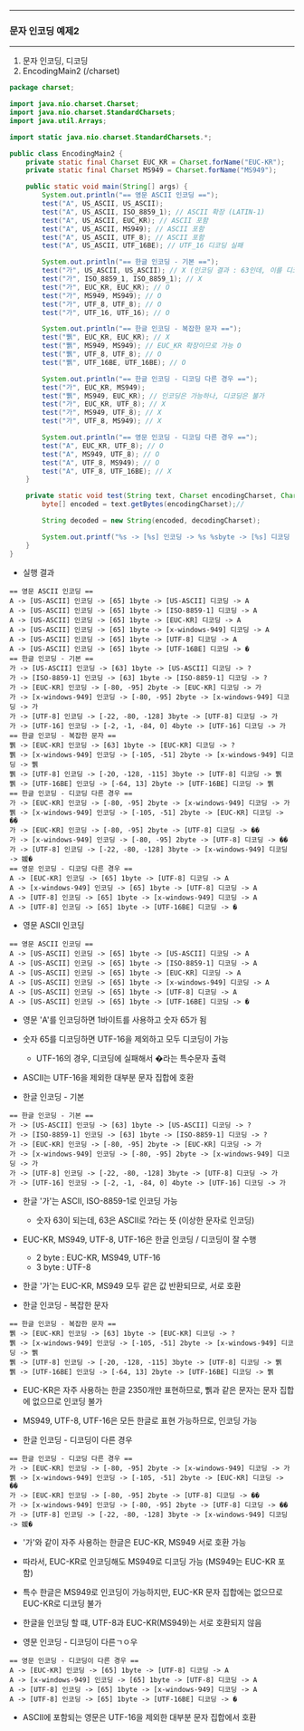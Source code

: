 -----
### 문자 인코딩 예제2
-----
1. 문자 인코딩, 디코딩
2. EncodingMain2 (/charset)
```java
package charset;

import java.nio.charset.Charset;
import java.nio.charset.StandardCharsets;
import java.util.Arrays;

import static java.nio.charset.StandardCharsets.*;

public class EncodingMain2 {
    private static final Charset EUC_KR = Charset.forName("EUC-KR");
    private static final Charset MS949 = Charset.forName("MS949");

    public static void main(String[] args) {
        System.out.println("== 영문 ASCII 인코딩 ==");
        test("A", US_ASCII, US_ASCII);
        test("A", US_ASCII, ISO_8859_1); // ASCII 확장 (LATIN-1)
        test("A", US_ASCII, EUC_KR); // ASCII 포함
        test("A", US_ASCII, MS949); // ASCII 포함
        test("A", US_ASCII, UTF_8); // ASCII 포함
        test("A", US_ASCII, UTF_16BE); // UTF_16 디코딩 실패

        System.out.println("== 한글 인코딩 - 기본 ==");
        test("가", US_ASCII, US_ASCII); // X (인코딩 결과 : 63인데, 이를 디코딩하면 값이 ?)
        test("가", ISO_8859_1, ISO_8859_1); // X
        test("가", EUC_KR, EUC_KR); // O
        test("가", MS949, MS949); // O
        test("가", UTF_8, UTF_8); // O
        test("가", UTF_16, UTF_16); // O

        System.out.println("== 한글 인코딩 - 복잡한 문자 ==");
        test("쀍", EUC_KR, EUC_KR); // X
        test("쀍", MS949, MS949); // EUC_KR 확장이므로 가능 O
        test("쀍", UTF_8, UTF_8); // O
        test("쀍", UTF_16BE, UTF_16BE); // O

        System.out.println("== 한글 인코딩 - 디코딩 다른 경우 ==");
        test("가", EUC_KR, MS949);
        test("쀍", MS949, EUC_KR); // 인코딩은 가능하나, 디코딩은 불가
        test("가", EUC_KR, UTF_8); // X
        test("가", MS949, UTF_8); // X
        test("가", UTF_8, MS949); // X

        System.out.println("== 영문 인코딩 - 디코딩 다른 경우 ==");
        test("A", EUC_KR, UTF_8); // O
        test("A", MS949, UTF_8); // O
        test("A", UTF_8, MS949); // O
        test("A", UTF_8, UTF_16BE); // X
    }

    private static void test(String text, Charset encodingCharset, Charset decodingCharset) {
        byte[] encoded = text.getBytes(encodingCharset);//

        String decoded = new String(encoded, decodingCharset);

        System.out.printf("%s -> [%s] 인코딩 -> %s %sbyte -> [%s] 디코딩 -> %s\n", text, encodingCharset, Arrays.toString(encoded), encoded.length, decodingCharset, decoded);
    }
}
```

  - 실행 결과
```
== 영문 ASCII 인코딩 ==
A -> [US-ASCII] 인코딩 -> [65] 1byte -> [US-ASCII] 디코딩 -> A
A -> [US-ASCII] 인코딩 -> [65] 1byte -> [ISO-8859-1] 디코딩 -> A
A -> [US-ASCII] 인코딩 -> [65] 1byte -> [EUC-KR] 디코딩 -> A
A -> [US-ASCII] 인코딩 -> [65] 1byte -> [x-windows-949] 디코딩 -> A
A -> [US-ASCII] 인코딩 -> [65] 1byte -> [UTF-8] 디코딩 -> A
A -> [US-ASCII] 인코딩 -> [65] 1byte -> [UTF-16BE] 디코딩 -> �
== 한글 인코딩 - 기본 ==
가 -> [US-ASCII] 인코딩 -> [63] 1byte -> [US-ASCII] 디코딩 -> ?
가 -> [ISO-8859-1] 인코딩 -> [63] 1byte -> [ISO-8859-1] 디코딩 -> ?
가 -> [EUC-KR] 인코딩 -> [-80, -95] 2byte -> [EUC-KR] 디코딩 -> 가
가 -> [x-windows-949] 인코딩 -> [-80, -95] 2byte -> [x-windows-949] 디코딩 -> 가
가 -> [UTF-8] 인코딩 -> [-22, -80, -128] 3byte -> [UTF-8] 디코딩 -> 가
가 -> [UTF-16] 인코딩 -> [-2, -1, -84, 0] 4byte -> [UTF-16] 디코딩 -> 가
== 한글 인코딩 - 복잡한 문자 ==
쀍 -> [EUC-KR] 인코딩 -> [63] 1byte -> [EUC-KR] 디코딩 -> ?
쀍 -> [x-windows-949] 인코딩 -> [-105, -51] 2byte -> [x-windows-949] 디코딩 -> 쀍
쀍 -> [UTF-8] 인코딩 -> [-20, -128, -115] 3byte -> [UTF-8] 디코딩 -> 쀍
쀍 -> [UTF-16BE] 인코딩 -> [-64, 13] 2byte -> [UTF-16BE] 디코딩 -> 쀍
== 한글 인코딩 - 디코딩 다른 경우 ==
가 -> [EUC-KR] 인코딩 -> [-80, -95] 2byte -> [x-windows-949] 디코딩 -> 가
쀍 -> [x-windows-949] 인코딩 -> [-105, -51] 2byte -> [EUC-KR] 디코딩 -> ��
가 -> [EUC-KR] 인코딩 -> [-80, -95] 2byte -> [UTF-8] 디코딩 -> ��
가 -> [x-windows-949] 인코딩 -> [-80, -95] 2byte -> [UTF-8] 디코딩 -> ��
가 -> [UTF-8] 인코딩 -> [-22, -80, -128] 3byte -> [x-windows-949] 디코딩 -> 媛�
== 영문 인코딩 - 디코딩 다른 경우 ==
A -> [EUC-KR] 인코딩 -> [65] 1byte -> [UTF-8] 디코딩 -> A
A -> [x-windows-949] 인코딩 -> [65] 1byte -> [UTF-8] 디코딩 -> A
A -> [UTF-8] 인코딩 -> [65] 1byte -> [x-windows-949] 디코딩 -> A
A -> [UTF-8] 인코딩 -> [65] 1byte -> [UTF-16BE] 디코딩 -> �
```

  - 영문 ASCII 인코딩
```
== 영문 ASCII 인코딩 ==
A -> [US-ASCII] 인코딩 -> [65] 1byte -> [US-ASCII] 디코딩 -> A
A -> [US-ASCII] 인코딩 -> [65] 1byte -> [ISO-8859-1] 디코딩 -> A
A -> [US-ASCII] 인코딩 -> [65] 1byte -> [EUC-KR] 디코딩 -> A
A -> [US-ASCII] 인코딩 -> [65] 1byte -> [x-windows-949] 디코딩 -> A
A -> [US-ASCII] 인코딩 -> [65] 1byte -> [UTF-8] 디코딩 -> A
A -> [US-ASCII] 인코딩 -> [65] 1byte -> [UTF-16BE] 디코딩 -> �
```
  - 영문 'A'를 인코딩하면 1바이트를 사용하고 숫자 65가 됨
  - 숫자 65를 디코딩하면 UTF-16을 제외하고 모두 디코딩이 가능
    + UTF-16의 경우, 디코딩에 실패해서 �라는 특수문자 출력
  - ASCII는 UTF-16을 제외한 대부분 문자 집합에 호환

  - 한글 인코딩 - 기본
```
== 한글 인코딩 - 기본 ==
가 -> [US-ASCII] 인코딩 -> [63] 1byte -> [US-ASCII] 디코딩 -> ?
가 -> [ISO-8859-1] 인코딩 -> [63] 1byte -> [ISO-8859-1] 디코딩 -> ?
가 -> [EUC-KR] 인코딩 -> [-80, -95] 2byte -> [EUC-KR] 디코딩 -> 가
가 -> [x-windows-949] 인코딩 -> [-80, -95] 2byte -> [x-windows-949] 디코딩 -> 가
가 -> [UTF-8] 인코딩 -> [-22, -80, -128] 3byte -> [UTF-8] 디코딩 -> 가
가 -> [UTF-16] 인코딩 -> [-2, -1, -84, 0] 4byte -> [UTF-16] 디코딩 -> 가
```
  - 한글 '가'는 ASCII, ISO-8859-1로 인코딩 가능
    + 숫자 63이 되는데, 63은 ASCII로 ?라는 뜻 (이상한 문자로 인코딩)
  - EUC-KR, MS949, UTF-8, UTF-16은 한글 인코딩 / 디코딩이 잘 수행
    + 2 byte : EUC-KR, MS949, UTF-16
    + 3 byte : UTF-8
  - 한글 '가'는 EUC-KR, MS949 모두 같은 값 반환되므로, 서로 호환

  - 한글 인코딩 - 복잡한 문자
```
== 한글 인코딩 - 복잡한 문자 ==
쀍 -> [EUC-KR] 인코딩 -> [63] 1byte -> [EUC-KR] 디코딩 -> ?
쀍 -> [x-windows-949] 인코딩 -> [-105, -51] 2byte -> [x-windows-949] 디코딩 -> 쀍
쀍 -> [UTF-8] 인코딩 -> [-20, -128, -115] 3byte -> [UTF-8] 디코딩 -> 쀍
쀍 -> [UTF-16BE] 인코딩 -> [-64, 13] 2byte -> [UTF-16BE] 디코딩 -> 쀍
```
  - EUC-KR은 자주 사용하는 한글 2350개만 표현하므로, 쀍과 같은 문자는 문자 집합에 없으므로 인코딩 불가
  - MS949, UTF-8, UTF-16은 모든 한글로 표현 가능하므로, 인코딩 가능

  - 한글 인코딩 - 디코딩이 다른 경우
```
== 한글 인코딩 - 디코딩 다른 경우 ==
가 -> [EUC-KR] 인코딩 -> [-80, -95] 2byte -> [x-windows-949] 디코딩 -> 가
쀍 -> [x-windows-949] 인코딩 -> [-105, -51] 2byte -> [EUC-KR] 디코딩 -> ��
가 -> [EUC-KR] 인코딩 -> [-80, -95] 2byte -> [UTF-8] 디코딩 -> ��
가 -> [x-windows-949] 인코딩 -> [-80, -95] 2byte -> [UTF-8] 디코딩 -> ��
가 -> [UTF-8] 인코딩 -> [-22, -80, -128] 3byte -> [x-windows-949] 디코딩 -> 媛�
```

  - '가'와 같이 자주 사용하는 한글은 EUC-KR, MS949 서로 호환 가능
  - 따라서, EUC-KR로 인코딩해도 MS949로 디코딩 가능 (MS949는 EUC-KR 포함)
  - 특수 한글은 MS949로 인코딩이 가능하지만, EUC-KR 문자 집합에는 없으므로 EUC-KR로 디코딩 불가
  - 한글을 인코딩 할 떄, UTF-8과 EUC-KR(MS949)는 서로 호환되지 않음

  - 영문 인코딩 - 디코딩이 다른ㄱㅇ우
```
== 영문 인코딩 - 디코딩이 다른 경우 ==
A -> [EUC-KR] 인코딩 -> [65] 1byte -> [UTF-8] 디코딩 -> A
A -> [x-windows-949] 인코딩 -> [65] 1byte -> [UTF-8] 디코딩 -> A
A -> [UTF-8] 인코딩 -> [65] 1byte -> [x-windows-949] 디코딩 -> A
A -> [UTF-8] 인코딩 -> [65] 1byte -> [UTF-16BE] 디코딩 -> �
```
  - ASCII에 포함되는 영문은 UTF-16을 제외한 대부분 문자 집합에서 호환

